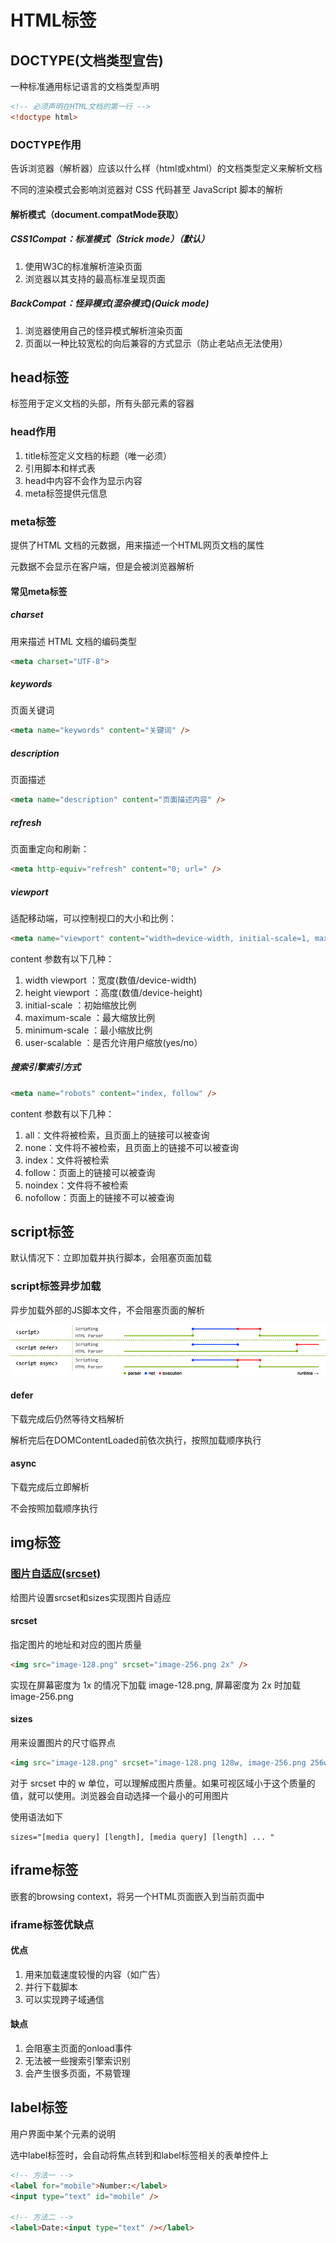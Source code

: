 # HTML标签

## DOCTYPE(⽂档类型宣告)

一种标准通用标记语言的文档类型声明

```html
<!-- 必须声明在HTML⽂档的第⼀⾏ -->
<!doctype html>
```

### DOCTYPE作用

告诉浏览器（解析器）应该以什么样（html或xhtml）的文档类型定义来解析文档

不同的渲染模式会影响浏览器对 CSS 代码甚⾄ JavaScript 脚本的解析

#### 解析模式（document.compatMode获取）

##### CSS1Compat：标准模式（Strick mode）（默认）

1. 使用W3C的标准解析渲染页面
2. 浏览器以其支持的最高标准呈现页面

##### BackCompat：怪异模式(混杂模式)(Quick mode)

1. 浏览器使用自己的怪异模式解析渲染页面
2. 页面以一种比较宽松的向后兼容的方式显示（防止老站点无法使用）

## head标签

标签用于定义文档的头部，所有头部元素的容器

### head作用

1. title标签定义文档的标题（唯一必须）
2. 引用脚本和样式表
3. head中内容不会作为显示内容
4. meta标签提供元信息

### meta标签

提供了HTML 文档的元数据，用来描述一个HTML网页文档的属性

元数据不会显示在客户端，但是会被浏览器解析

#### 常见meta标签

##### charset

用来描述 HTML 文档的编码类型

```html
<meta charset="UTF-8">
```

##### keywords

页面关键词

```html
<meta name="keywords" content="关键词" />
```

##### description

页面描述

```html
<meta name="description" content="页面描述内容" />
```

##### refresh

页面重定向和刷新：

```html
<meta http-equiv="refresh" content="0; url=" />
```

##### viewport

适配移动端，可以控制视口的大小和比例：

```html
<meta name="viewport" content="width=device-width, initial-scale=1, maximum-scale=1">
```

content 参数有以下几种：

1. width viewport ：宽度(数值/device-width)
2. height viewport ：高度(数值/device-height)
3. initial-scale ：初始缩放比例
4. maximum-scale ：最大缩放比例
5. minimum-scale ：最小缩放比例
6. user-scalable ：是否允许用户缩放(yes/no）

##### 搜索引擎索引方式

```html
<meta name="robots" content="index, follow" />
```

content 参数有以下几种：

1. all：文件将被检索，且页面上的链接可以被查询
2. none：文件将不被检索，且页面上的链接不可以被查询
3. index：文件将被检索
4. follow：页面上的链接可以被查询
5. noindex：文件将不被检索
6. nofollow：页面上的链接不可以被查询

## script标签

默认情况下：立即加载并执行脚本，会阻塞页面加载

### script标签异步加载

异步加载外部的JS脚本文件，不会阻塞页面的解析

![script标签加载流](assets/02-script标签加载流.png)

#### defer

下载完成后仍然等待文档解析

解析完后在DOMContentLoaded前依次执行，按照加载顺序执行

#### async

下载完成后立即解析

不会按照加载顺序执行

## img标签

### [图片自适应(srcset)](https://developer.mozilla.org/zh-CN/docs/Learn/HTML/Multimedia_and_embedding/Responsive_images)

给图片设置srcset和sizes实现图片自适应

#### srcset

指定图片的地址和对应的图片质量

```html
<img src="image-128.png" srcset="image-256.png 2x" />
```

实现在屏幕密度为 1x 的情况下加载 image-128.png, 屏幕密度为 2x 时加载 image-256.png

#### sizes

用来设置图片的尺寸临界点

```html
<img src="image-128.png" srcset="image-128.png 128w, image-256.png 256w, image-512.png 512w" sizes="(max-width: 360px) 340px, 128px" />
```

对于 srcset 中的 w 单位，可以理解成图片质量。如果可视区域小于这个质量的值，就可以使用。浏览器会自动选择一个最小的可用图片

使用语法如下

```
sizes="[media query] [length], [media query] [length] ... "
```

## iframe标签

嵌套的browsing context，将另一个HTML页面嵌入到当前页面中

### iframe标签优缺点

#### 优点

1. 用来加载速度较慢的内容（如广告）
2. 并行下载脚本
3. 可以实现跨子域通信

#### 缺点

1. 会阻塞主页面的onload事件
2. 无法被一些搜索引擎索识别
3. 会产生很多页面，不易管理

## label标签

用户界面中某个元素的说明

选中label标签时，会自动将焦点转到和label标签相关的表单控件上

```html
<!-- 方法一 -->
<label for="mobile">Number:</label>
<input type="text" id="mobile" />

<!-- 方法二 -->
<label>Date:<input type="text" /></label>
```
